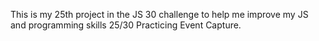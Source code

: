 This is my 25th project in the JS 30 challenge to help me improve my JS and programming skills 25/30
Practicing Event Capture.
